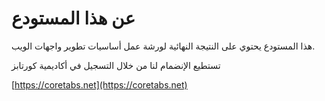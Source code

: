 # عن هذا المستودع

هذا المستودع يحتوي على النتيجة النهائية لورشة عمل أساسيات تطوير واجهات الويب.

تستطيع الإنضمام لنا من خلال التسجيل في أكاديمية كورتابز

[https://coretabs.net](https://coretabs.net)
